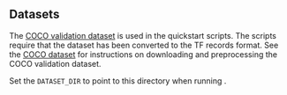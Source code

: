 <!--- 30. Datasets -->
## Datasets

The [COCO validation dataset](http://cocodataset.org) is used in the
<model name> quickstart scripts. The scripts require that the dataset
has been converted to the TF records format. See the
[COCO dataset](/datasets/coco/README.md) for instructions on downloading
and preprocessing the COCO validation dataset.

Set the `DATASET_DIR` to point to this directory when running <model name>.
